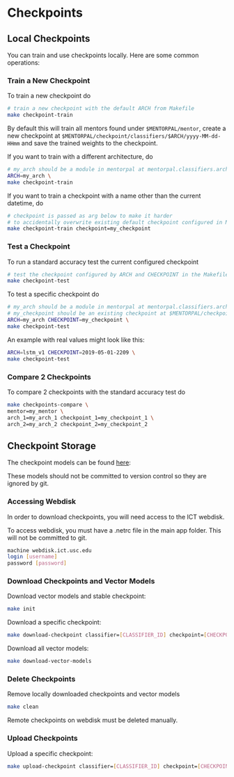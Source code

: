 # Checkpoints

## Local Checkpoints

You can train and use checkpoints locally. Here are some common operations:

### Train a New Checkpoint 

To train a new checkpoint do

```bash
# train a new checkpoint with the default ARCH from Makefile
make checkpoint-train
```

By default this will  train all mentors found under `$MENTORPAL/mentor`, create a new checkpoint at `$MENTORPAL/checkpoint/classifiers/$ARCH/yyyy-MM-dd-HHmm` and save the trained weights to the checkpoint.

If you want to train with a different architecture, do

```bash
# my_arch should be a module in mentorpal at mentorpal.classifiers.arch.my_arch
ARCH=my_arch \
make checkpoint-train
```

If you want to train a checkpoint with a name other than the current datetime, do

```bash
# checkpoint is passed as arg below to make it harder 
# to accidentally overwrite existing default checkpoint configured in Makefile
make checkpoint-train checkpoint=my_checkpoint
```

### Test a Checkpoint 

To run a standard accuracy test the current configured checkpoint

```bash
# test the checkpoint configured by ARCH and CHECKPOINT in the Makefile
make checkpoint-test
```

To test a specific checkpoint do

```bash
# my_arch should be a module in mentorpal at mentorpal.classifiers.arch.my_arch
# my_checkpoint should be an existing checkpoint at $MENTORPAL/checkpoint/classifiers/$myarch/$my_checkpoint
ARCH=my_arch CHECKPOINT=my_checkpoint \
make checkpoint-test
```

An example with real values might look like this:

```bash
ARCH=lstm_v1 CHECKPOINT=2019-05-01-2209 \
make checkpoint-test
```

### Compare 2 Checkpoints

To compare 2 checkpoints with the standard accuracy test do 

```bash
make checkpoints-compare \
mentor=my_mentor \
arch_1=my_arch_1 checkpoint_1=my_checkpoint_1 \
arch_2=my_arch_2 checkpoint_2=my_checkpoint_2
```

## Checkpoint Storage

The checkpoint models can be found [here](https://webdisk.ict.usc.edu/index.php/s/J7IJMxFuax3SiHo): 

These models should not be committed to version control so they are ignored by git.

### Accessing Webdisk

In order to download checkpoints, you will need access to the ICT webdisk.

To access webdisk, you must have a .netrc file in the main app folder. This will not be committed to git.

```bash
machine webdisk.ict.usc.edu
login [username]
password [password]
```

### Download Checkpoints and Vector Models

Download vector models and stable checkpoint:

```bash
make init
```

Download a specific checkpoint:

```bash
make download-checkpoint classifier=[CLASSIFIER_ID] checkpoint=[CHECKPOINT_ID]
```

Download all vector models:

```bash
make download-vector-models
```

### Delete Checkpoints

Remove locally downloaded checkpoints and vector models

```bash
make clean
```

Remote checkpoints on webdisk must be deleted manually.

### Upload Checkpoints

Upload a specific checkpoint:

```bash
make upload-checkpoint classifier=[CLASSIFIER_ID] checkpoint=[CHECKPOINT_ID]
```
